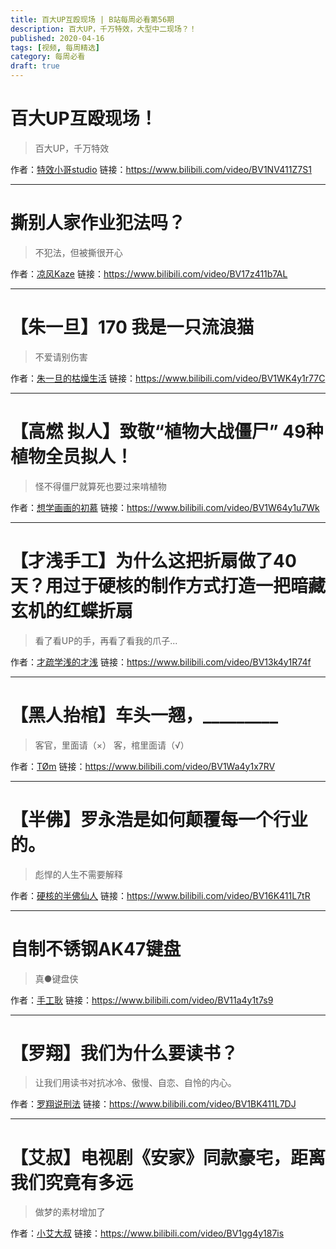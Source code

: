 ```yaml
---
title: 百大UP互殴现场 | B站每周必看第56期
description: 百大UP，千万特效，大型中二现场？！
published: 2020-04-16
tags: [视频, 每周精选]
category: 每周必看
draft: true
---
```


# 百大UP互殴现场！
> 百大UP，千万特效

作者：[特效小哥studio](https://space.bilibili.com/3066511)
链接：https://www.bilibili.com/video/BV1NV411Z7S1

---

# 撕别人家作业犯法吗？
> 不犯法，但被撕很开心

作者：[凉风Kaze](https://space.bilibili.com/14110780)
链接：https://www.bilibili.com/video/BV17z411b7AL

---

# 【朱一旦】170 我是一只流浪猫
> 不爱请别伤害

作者：[朱一旦的枯燥生活](https://space.bilibili.com/437316738)
链接：https://www.bilibili.com/video/BV1WK4y1r77C

---

# 【高燃 拟人】致敬“植物大战僵尸” 49种植物全员拟人！
> 怪不得僵尸就算死也要过来啃植物

作者：[想学画画的初慕](https://space.bilibili.com/21134284)
链接：https://www.bilibili.com/video/BV1W64y1u7Wk

---

# 【才浅手工】为什么这把折扇做了40天？用过于硬核的制作方式打造一把暗藏玄机的红蝶折扇
> 看了看UP的手，再看了看我的爪子...

作者：[才疏学浅的才浅](https://space.bilibili.com/2200736)
链接：https://www.bilibili.com/video/BV13k4y1R74f

---

# 【黑人抬棺】车头一翘，_________
> 客官，里面请（×） 客，棺里面请（√）

作者：[TØm](https://space.bilibili.com/7980111)
链接：https://www.bilibili.com/video/BV1Wa4y1x7RV

---

# 【半佛】罗永浩是如何颠覆每一个行业的。
> 彪悍的人生不需要解释

作者：[硬核的半佛仙人](https://space.bilibili.com/37663924)
链接：https://www.bilibili.com/video/BV16K411L7tR

---

# 自制不锈钢AK47键盘
> 真●键盘侠

作者：[手工耿](https://space.bilibili.com/280793434)
链接：https://www.bilibili.com/video/BV11a4y1t7s9

---

# 【罗翔】我们为什么要读书？
> 让我们用读书对抗冰冷、傲慢、自恋、自怜的内心。

作者：[罗翔说刑法](https://space.bilibili.com/517327498)
链接：https://www.bilibili.com/video/BV1BK411L7DJ

---

# 【艾叔】电视剧《安家》同款豪宅，距离我们究竟有多远
> 做梦的素材增加了

作者：[小艾大叔](https://space.bilibili.com/470156882)
链接：https://www.bilibili.com/video/BV1gg4y187is

